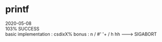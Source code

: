 # printf
2020-05-08  
103% SUCCESS  
basic implementation : csdixX%
bonus : n / #' '+ / h hh ---> SIGABORT
